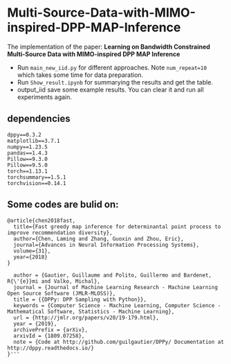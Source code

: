 # Multi-Source-Data-with-MIMO-inspired-DPP-MAP-Inference
The implementation of the paper: **Learning on Bandwidth Constrained Multi-Source Data with MIMO-inspired DPP MAP Inference**

- Run ``` main_new_iid.py ``` for different approaches. Note ```num_repeat=10``` which takes some time for data preparation. 
- Run ``` Show_result.ipynb ``` for summarying the results and get the table.
- output_iid save some example results. You can clear it and run all experiments again.

## dependencies
```
dppy==0.3.2
matplotlib==3.7.1
numpy==1.23.5
pandas==1.4.3
Pillow==9.3.0
Pillow==9.5.0
torch==1.13.1
torchsummary==1.5.1
torchvision==0.14.1
```

## Some codes are bulid on:
``` 
@article{chen2018fast,
  title={Fast greedy map inference for determinantal point process to improve recommendation diversity},
  author={Chen, Laming and Zhang, Guoxin and Zhou, Eric},
  journal={Advances in Neural Information Processing Systems},
  volume={31},
  year={2018}
}
```
``` @article{GPBV19,
  author = {Gautier, Guillaume and Polito, Guillermo and Bardenet, R{\'{e}}mi and Valko, Michal},
  journal = {Journal of Machine Learning Research - Machine Learning Open Source Software (JMLR-MLOSS)},
  title = {{DPPy: DPP Sampling with Python}},
  keywords = {Computer Science - Machine Learning, Computer Science - Mathematical Software, Statistics - Machine Learning},
  url = {http://jmlr.org/papers/v20/19-179.html},
  year = {2019},
  archivePrefix = {arXiv},
  arxivId = {1809.07258},
  note = {Code at http://github.com/guilgautier/DPPy/ Documentation at http://dppy.readthedocs.io/}
}'''
